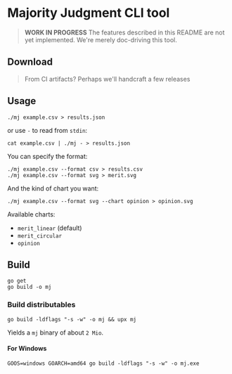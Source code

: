 # Majority Judgment CLI tool

> **WORK IN PROGRESS**
> The features described in this README are not yet implemented.
> We're merely doc-driving this tool.


## Download

> From CI artifacts?
> Perhaps we'll handcraft a few releases


## Usage

    ./mj example.csv > results.json

or use `-` to read from `stdin`:

    cat example.csv | ./mj - > results.json

You can specify the format:

    ./mj example.csv --format csv > results.csv
    ./mj example.csv --format svg > merit.svg

And the kind of chart you want:

    ./mj example.csv --format svg --chart opinion > opinion.svg

Available charts:
- `merit_linear` (default)
- `merit_circular`
- `opinion`


## Build

    go get
    go build -o mj


### Build distributables

    go build -ldflags "-s -w" -o mj && upx mj

Yields a `mj` binary of about `2 Mio`.


#### For Windows

    GOOS=windows GOARCH=amd64 go build -ldflags "-s -w" -o mj.exe